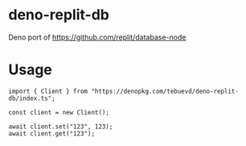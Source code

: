 # deno-replit-db

Deno port of https://github.com/replit/database-node

# Usage

```
import { Client } from "https://denopkg.com/tebuevd/deno-replit-db/index.ts";

const client = new Client();

await client.set("123", 123);
await client.get("123");

```
